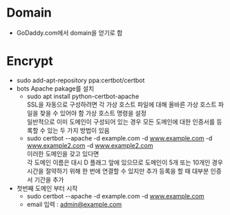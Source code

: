 Domain
====
+ GoDaddy.com에서 domain을 얻기로 함



Encrypt
======
+ sudo add-apt-repository ppa:certbot/certbot
+ bots Apache pakage를 설치
  + sudo apt install python-certbot-apache   
    SSL을 자동으로 구성하려면 각 가상 호스트 파일에 대해 올바른 가상 호스트 파일을 찾을 수 있어야 함
    가상 호스트 명령을 설정   
    일반적으로 이미 도메인이 구성되어 있는 경우 모든 도메인에 대한 인증서를 등록할 수 있는 두 가지 방법이 있음
  + sudo certbot --apache -d example.com -d www.example.com -d www.example2.com -d www.example2.com   
    이러한 도메인을 갖고 있다면   
    각 도메인 이름은 대시 D 플래그 앞에 있으므로 도메인이 5개 또는 10개인 경우   
    시간을 절약하기 위해 한 번에 연결할 수 있지만 추가 등록을 할 때 대부분 인증서 기간을 추가
+ 첫번째 도메인 부터 시작
  + sudo certbot --apache -d example.com -d www.example.com
  + email 입력 : admin@example.com
  
  
  
